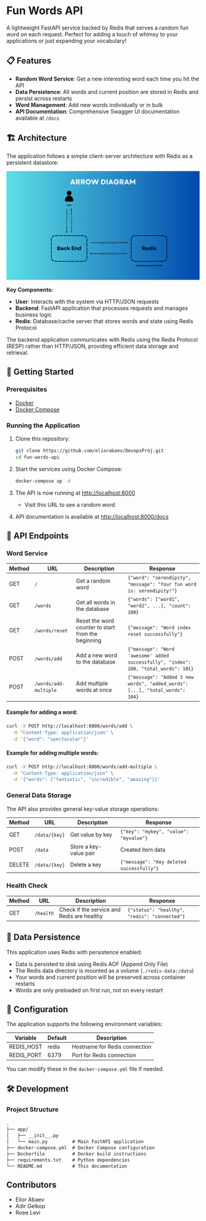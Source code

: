 # Fun Words API

A lightweight FastAPI service backed by Redis that serves a random fun word on each request. Perfect for adding a touch of whimsy to your applications or just expanding your vocabulary!

## 📋 Features

- **Random Word Service**: Get a new interesting word each time you hit the API
- **Data Persistence**: All words and current position are stored in Redis and persist across restarts
- **Word Management**: Add new words individually or in bulk
- **API Documentation**: Comprehensive Swagger UI documentation available at `/docs`

## 🏗️ Architecture

The application follows a simple client-server architecture with Redis as a persistent datastore:

![System Architecture](images/diagram.png)

**Key Components:**
- **User**: Interacts with the system via HTTP/JSON requests
- **Backend**: FastAPI application that processes requests and manages business logic
- **Redis**: Database/cache server that stores words and state using Redis Protocol

The backend application communicates with Redis using the Redis Protocol (RESP) rather than HTTP/JSON, providing efficient data storage and retrieval.

## 🚀 Getting Started

### Prerequisites

- [Docker](https://www.docker.com/get-started)
- [Docker Compose](https://docs.docker.com/compose/install/)

### Running the Application

1. Clone this repository:
   ```bash
   git clone https://github.com/eliorabaev/DevopsProj.git
   cd fun-words-api
   ```

2. Start the services using Docker Compose:
   ```bash
   docker-compose up -d
   ```

3. The API is now running at [http://localhost:8000](http://localhost:8000)
   - Visit this URL to see a random word

4. API documentation is available at [http://localhost:8000/docs](http://localhost:8000/docs)

## 📝 API Endpoints

### Word Service

| Method | URL | Description | Response |
|--------|-----|-------------|----------|
| GET | `/` | Get a random word | `{"word": "serendipity", "message": "Your fun word is: serendipity!"}` |
| GET | `/words` | Get all words in the database | `{"words": ["word1", "word2", ...], "count": 100}` |
| GET | `/words/reset` | Reset the word counter to start from the beginning | `{"message": "Word index reset successfully"}` |
| POST | `/words/add` | Add a new word to the database | `{"message": "Word 'awesome' added successfully", "index": 100, "total_words": 101}` |
| POST | `/words/add-multiple` | Add multiple words at once | `{"message": "Added 3 new words", "added_words": [...], "total_words": 104}` |

#### Example for adding a word:
```bash
curl -X POST http://localhost:8000/words/add \
  -H "Content-Type: application/json" \
  -d '{"word": "spectacular"}'
```

#### Example for adding multiple words:
```bash
curl -X POST http://localhost:8000/words/add-multiple \
  -H "Content-Type: application/json" \
  -d '{"words": ["fantastic", "incredible", "amazing"]}'
```

### General Data Storage

The API also provides general key-value storage operations:

| Method | URL | Description | Response |
|--------|-----|-------------|----------|
| GET | `/data/{key}` | Get value by key | `{"key": "mykey", "value": "myvalue"}` |
| POST | `/data` | Store a key-value pair | Created item data |
| DELETE | `/data/{key}` | Delete a key | `{"message": "Key deleted successfully"}` |

### Health Check

| Method | URL | Description | Response |
|--------|-----|-------------|----------|
| GET | `/health` | Check if the service and Redis are healthy | `{"status": "healthy", "redis": "connected"}` |

## 💾 Data Persistence

This application uses Redis with persistence enabled:

- Data is persisted to disk using Redis AOF (Append Only File)
- The Redis data directory is mounted as a volume (`./redis-data:/data`)
- Your words and current position will be preserved across container restarts
- Words are only preloaded on first run, not on every restart

## 🔧 Configuration

The application supports the following environment variables:

| Variable | Default | Description |
|----------|---------|-------------|
| REDIS_HOST | redis | Hostname for Redis connection |
| REDIS_PORT | 6379 | Port for Redis connection |

You can modify these in the `docker-compose.yml` file if needed.

## 🛠️ Development

### Project Structure

```
.
├── app/
│   ├── __init__.py
│   └── main.py         # Main FastAPI application
├── docker-compose.yml  # Docker Compose configuration
├── Dockerfile          # Docker build instructions
├── requirements.txt    # Python dependencies
└── README.md           # This documentation
```

## Contributors

- Elior Abaev
- Adir Gelkop
- Roee Levi   